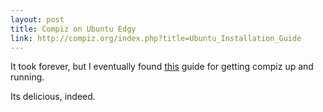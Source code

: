 ```yaml
---
layout: post
title: Compiz on Ubuntu Edgy
link: http://compiz.org/index.php?title=Ubuntu_Installation_Guide
---
```


It took forever, but I eventually found
[this](http://compiz.org/index.php?title=Ubuntu_Installation_Guide) guide for
getting compiz up and running.

Its delicious, indeed.
